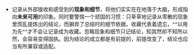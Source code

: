 - 记录从外部接收和感受到的**现象和细节**，将他们实实在在地落于大脑，形成指向**未来可用**的印象。同时要警惕一个顽固的习惯：只草草地记录从零散的现象里慌乱提炼出的结论，而摒弃了总结时的细节依据。收藏代表着遗忘，^^以用为先^^才不会让记录成为收藏。忽略现象和细节只记结论，知其然却不知所以然，会容易变得固执。因为结论的成立都是有前提的，前提改变了，结论也应当有所兼容或适配。